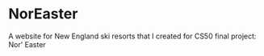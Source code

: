 # NorEaster
A website for New England ski resorts that I created for CS50 final project: Nor' Easter
